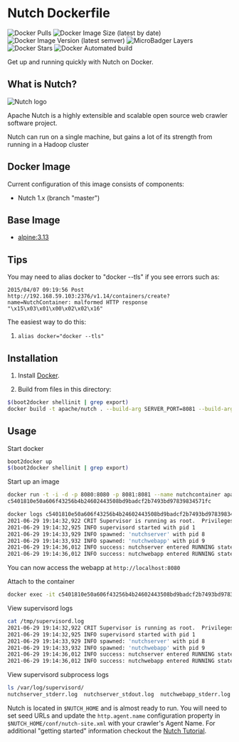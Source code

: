 # Nutch Dockerfile #

![Docker Pulls](https://img.shields.io/docker/pulls/apache/nutch?style=for-the-badge)
![Docker Image Size (latest by date)](https://img.shields.io/docker/image-size/apache/nutch?style=for-the-badge)
![Docker Image Version (latest semver)](https://img.shields.io/docker/v/apache/nutch?style=for-the-badge)
![MicroBadger Layers](https://img.shields.io/microbadger/layers/apache/nutch?style=for-the-badge)
![Docker Stars](https://img.shields.io/docker/stars/apache/nutch?style=for-the-badge)
![Docker Automated build](https://img.shields.io/docker/automated/apache/nutch?style=for-the-badge)

Get up and running quickly with Nutch on Docker.

## What is Nutch?

![Nutch logo](https://cwiki.apache.org/confluence/download/attachments/115511997/nutch_logo_medium.gif "Nutch")

Apache Nutch is a highly extensible and scalable open source web crawler software project.

Nutch can run on a single machine, but gains a lot of its strength from running in a Hadoop cluster

## Docker Image

Current configuration of this image consists of components:

*	Nutch 1.x (branch "master")

##  Base Image

* [alpine:3.13](https://hub.docker.com/_/alpine/)

## Tips

You may need to alias docker to "docker --tls" if you see errors such as:

```
2015/04/07 09:19:56 Post http://192.168.59.103:2376/v1.14/containers/create?name=NutchContainer: malformed HTTP response "\x15\x03\x01\x00\x02\x02\x16"
```

The easiest way to do this:

1. ```alias docker="docker --tls"```

## Installation

1. Install [Docker](https://www.docker.com/).

2. Build from files in this directory:

```bash
$(boot2docker shellinit | grep export)
docker build -t apache/nutch . --build-arg SERVER_PORT=8081 --build-arg SERVER_HOST=localhost --build-arg WEBAPP_PORT=8080
```

## Usage

Start docker
```bash
boot2docker up
$(boot2docker shellinit | grep export)
```

Start up an image

```bash
docker run -t -i -d -p 8080:8080 -p 8081:8081 --name nutchcontainer apache/nutch
c5401810e50a606f43256b4b24602443508bd9badcf2b7493bd97839834571fc

docker logs c5401810e50a606f43256b4b24602443508bd9badcf2b7493bd97839834571fc
2021-06-29 19:14:32,922 CRIT Supervisor is running as root.  Privileges were not dropped because no user is specified in the config file.  If you intend to run as root, you can set user=root in the config file to avoid this message.
2021-06-29 19:14:32,925 INFO supervisord started with pid 1
2021-06-29 19:14:33,929 INFO spawned: 'nutchserver' with pid 8
2021-06-29 19:14:33,932 INFO spawned: 'nutchwebapp' with pid 9
2021-06-29 19:14:36,012 INFO success: nutchserver entered RUNNING state, process has stayed up for > than 2 seconds (startsecs)
2021-06-29 19:14:36,012 INFO success: nutchwebapp entered RUNNING state, process has stayed up for > than 2 seconds (startsecs)
```

You can now access the webapp at `http://localhost:8080`

Attach to the container

```bash
docker exec -it c5401810e50a606f43256b4b24602443508bd9badcf2b7493bd97839834571fc /bin/bash
```

View supervisord logs
```bash
cat /tmp/supervisord.log
2021-06-29 19:14:32,922 CRIT Supervisor is running as root.  Privileges were not dropped because no user is specified in the config file.  If you intend to run as root, you can set user=root in the config file to avoid this message.
2021-06-29 19:14:32,925 INFO supervisord started with pid 1
2021-06-29 19:14:33,929 INFO spawned: 'nutchserver' with pid 8
2021-06-29 19:14:33,932 INFO spawned: 'nutchwebapp' with pid 9
2021-06-29 19:14:36,012 INFO success: nutchserver entered RUNNING state, process has stayed up for > than 2 seconds (startsecs)
2021-06-29 19:14:36,012 INFO success: nutchwebapp entered RUNNING state, process has stayed up for > than 2 seconds (startsecs)
```

View supervisord subprocess logs

```bash
ls /var/log/supervisord/
nutchserver_stderr.log  nutchserver_stdout.log  nutchwebapp_stderr.log  nutchwebapp_stdout.log
```

Nutch is located in `$NUTCH_HOME` and is almost ready to run.
You will need to set seed URLs and update the `http.agent.name` configuration property in `$NUTCH_HOME/conf/nutch-site.xml` with your crawler's Agent Name.
For additional "getting started" information checkout the [Nutch Tutorial](https://cwiki.apache.org/confluence/display/NUTCH/NutchTutorial).
